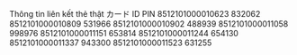 Thông tin liên kết thẻ thật
カード ID PIN
8512101000010623 832062
8512101000010809 531966
8512101000010902 488939
8512101000011058 998976
8512101000011151 653814
8512101000011244 654130
8512101000011337 943300
8512101000011523 631255

